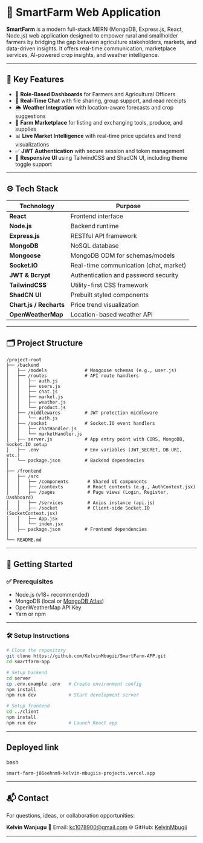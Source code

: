 # 🌿 SmartFarm Web Application

**SmartFarm** is a modern full-stack MERN (MongoDB, Express.js, React, Node.js) web application designed to empower rural and smallholder farmers by bridging the gap between agriculture stakeholders, markets, and data-driven insights. It offers real-time communication, marketplace services, AI-powered crop insights, and weather intelligence.

---

## 🔑 Key Features

* 🔐 **Role-Based Dashboards** for Farmers and Agricultural Officers
* 💬 **Real-Time Chat** with file sharing, group support, and read receipts
* 🌦 **Weather Integration** with location-aware forecasts and crop suggestions
* 🛒 **Farm Marketplace** for listing and exchanging tools, produce, and supplies
* 📊 **Live Market Intelligence** with real-time price updates and trend visualizations
* ✅ **JWT Authentication** with secure session and token management
* 🎨 **Responsive UI** using TailwindCSS and ShadCN UI, including theme toggle support

---

## ⚙️ Tech Stack

| Technology              | Purpose                                |
| ----------------------- | -------------------------------------- |
| **React**               | Frontend interface                     |
| **Node.js**             | Backend runtime                        |
| **Express.js**          | RESTful API framework                  |
| **MongoDB**             | NoSQL database                         |
| **Mongoose**            | MongoDB ODM for schemas/models         |
| **Socket.IO**           | Real-time communication (chat, market) |
| **JWT & Bcrypt**        | Authentication and password security   |
| **TailwindCSS**         | Utility-first CSS framework            |
| **ShadCN UI**           | Prebuilt styled components             |
| **Chart.js / Recharts** | Price trend visualization              |
| **OpenWeatherMap**      | Location-based weather API             |

---

## 🗂️ Project Structure

```
/project-root
├── /backend
│   ├── /models              # Mongoose schemas (e.g., user.js)
│   ├── /routes              # API route handlers
│   │   ├── auth.js
│   │   ├── users.js
│   │   ├── chat.js
│   │   ├── market.js
│   │   ├── weather.js
│   │   └── product.js
│   ├── /middlewares         # JWT protection middleware
│   │   └── auth.js
│   ├── /socket              # Socket.IO event handlers
│   │   ├── chatHandler.js
│   │   └── marketHandler.js
│   ├── server.js            # App entry point with CORS, MongoDB, Socket.IO setup
│   ├── .env                 # Env variables (JWT_SECRET, DB URI, etc.)
│   └── package.json         # Backend dependencies
│
├── /frontend
│   ├── /src
│   │   ├── /components       # Shared UI components
│   │   ├── /contexts         # React contexts (e.g., AuthContext.jsx)
│   │   ├── /pages            # Page views (Login, Register, Dashboard)
│   │   ├── /services         # Axios instance (api.js)
│   │   ├── /socket           # Client-side Socket.IO (SocketContext.jsx)
│   │   ├── App.jsx
│   │   └── index.jsx
│   ├── package.json         # Frontend dependencies
│
└── README.md
```

---

## 🚀 Getting Started

### ✅ Prerequisites

* Node.js (v18+ recommended)
* MongoDB (local or [MongoDB Atlas](https://www.mongodb.com/cloud/atlas))
* OpenWeatherMap API Key
* Yarn or npm

---

### 🛠️ Setup Instructions

```bash
# Clone the repository
git clone https://github.com/KelvinMbugii/SmartFarm-APP.git
cd smartfarm-app

# Setup backend
cd server
cp .env.example .env   # Create environment config
npm install
npm run dev            # Start development server

# Setup frontend
cd ../client
npm install
npm run dev            # Launch React app
```

---

## Deployed link
bash 
```
smart-farm-j86eehnm9-kelvin-mbugiis-projects.vercel.app
```

---

## 📬 Contact

For questions, ideas, or collaboration opportunities:

**Kelvin Wanjugu**
📧 Email: [kc1078900@gmail.com](mailto:kc1078900@gmail.com)
🌐 GitHub: [KelvinMbugii](https://github.com/KelvinMbugii)

---


